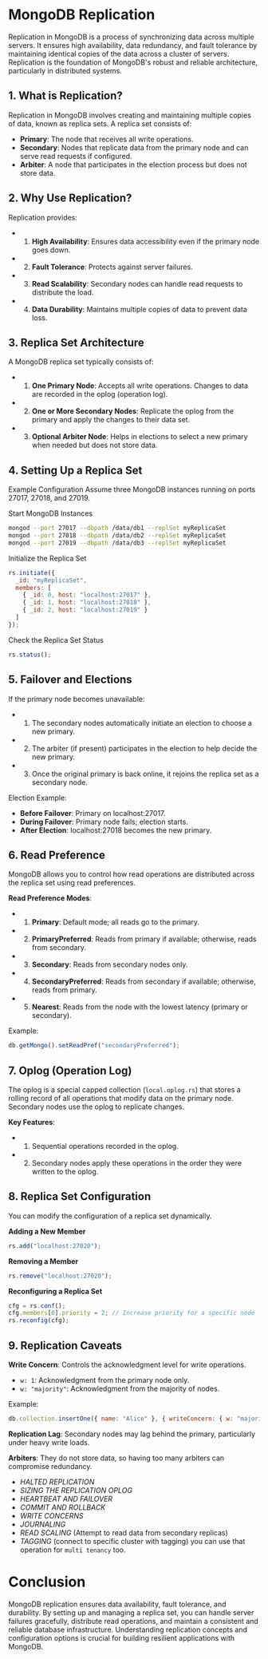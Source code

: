 # MongoDB Replication

Replication in MongoDB is a process of synchronizing data across multiple servers. It ensures high availability, data redundancy, and fault tolerance by maintaining identical copies of the data across a cluster of servers. Replication is the foundation of MongoDB's robust and reliable architecture, particularly in distributed systems.

## 1. What is Replication?

Replication in MongoDB involves creating and maintaining multiple copies of data, known as replica sets. A replica set consists of:

- **Primary**: The node that receives all write operations.
- **Secondary**: Nodes that replicate data from the primary node and can serve read requests if configured.
- **Arbiter**: A node that participates in the election process but does not store data.

## 2. Why Use Replication?

Replication provides:

- 1. **High Availability**: Ensures data accessibility even if the primary node goes down.
- 2. **Fault Tolerance**: Protects against server failures.
- 3. **Read Scalability**: Secondary nodes can handle read requests to distribute the load.
- 4. **Data Durability**: Maintains multiple copies of data to prevent data loss.

## 3. Replica Set Architecture

A MongoDB replica set typically consists of:

- 1. **One Primary Node**: Accepts all write operations. Changes to data are recorded in the oplog (operation log).
- 2. **One or More Secondary Nodes**: Replicate the oplog from the primary and apply the changes to their data set.
- 3. **Optional Arbiter Node**: Helps in elections to select a new primary when needed but does not store data.

## 4. Setting Up a Replica Set

Example Configuration Assume three MongoDB instances running on ports 27017, 27018, and 27019.

Start MongoDB Instances

```bash
mongod --port 27017 --dbpath /data/db1 --replSet myReplicaSet
mongod --port 27018 --dbpath /data/db2 --replSet myReplicaSet
mongod --port 27019 --dbpath /data/db3 --replSet myReplicaSet
```

Initialize the Replica Set

```javascript
rs.initiate({
  _id: "myReplicaSet",
  members: [
    { _id: 0, host: "localhost:27017" },
    { _id: 1, host: "localhost:27018" },
    { _id: 2, host: "localhost:27019" }
  ]
});
```

Check the Replica Set Status

```javascript
rs.status();
```

## 5. Failover and Elections

If the primary node becomes unavailable:

- 1. The secondary nodes automatically initiate an election to choose a new primary.
- 2. The arbiter (if present) participates in the election to help decide the new primary.
- 3. Once the original primary is back online, it rejoins the replica set as a secondary node.

Election Example:

- **Before Failover**: Primary on localhost:27017.
- **During Failover**: Primary node fails; election starts.
- **After Election**: localhost:27018 becomes the new primary.

## 6. Read Preference

MongoDB allows you to control how read operations are distributed across the replica set using read preferences.

**Read Preference Modes**:

- 1. **Primary**: Default mode; all reads go to the primary.
- 2. **PrimaryPreferred**: Reads from primary if available; otherwise, reads from secondary.
- 3. **Secondary**: Reads from secondary nodes only.
- 4. **SecondaryPreferred**: Reads from secondary if available; otherwise, reads from primary.
- 5. **Nearest**: Reads from the node with the lowest latency (primary or secondary).

Example:

```javascript
db.getMongo().setReadPref("secondaryPreferred");
```

## 7. Oplog (Operation Log)

The oplog is a special capped collection (`local.oplog.rs`) that stores a rolling record of all operations that modify data on the primary node. Secondary nodes use the oplog to replicate changes.

**Key Features**:

- 1. Sequential operations recorded in the oplog.
- 2. Secondary nodes apply these operations in the order they were written to the oplog.

## 8. Replica Set Configuration

You can modify the configuration of a replica set dynamically.

**Adding a New Member**

```javascript
rs.add("localhost:27020");
```

**Removing a Member**

```javascript
rs.remove("localhost:27020");
```

**Reconfiguring a Replica Set**

```javascript
cfg = rs.conf();
cfg.members[0].priority = 2; // Increase priority for a specific node
rs.reconfig(cfg);
```

## 9. Replication Caveats

**Write Concern**: Controls the acknowledgment level for write operations.

- `w: 1`: Acknowledgment from the primary node only.
- `w: "majority"`: Acknowledgment from the majority of nodes.

Example:

```javascript
db.collection.insertOne({ name: "Alice" }, { writeConcern: { w: "majority" } });
```

**Replication Lag**: Secondary nodes may lag behind the primary, particularly under heavy write loads.

**Arbiters**: They do not store data, so having too many arbiters can compromise redundancy.

- _HALTED REPLICATION_
- _SIZING THE REPLICATION OPLOG_
- _HEARTBEAT AND FAILOVER_
- _COMMIT AND ROLLBACK_
- _WRITE CONCERNS_
- _JOURNALING_
- _READ SCALING_ (Attempt to read data from secondary replicas)
- _TAGGING_ (connect to specific cluster with tagging) you can use that operation for `multi tenancy` too.

# Conclusion

MongoDB replication ensures data availability, fault tolerance, and durability. By setting up and managing a replica set, you can handle server failures gracefully, distribute read operations, and maintain a consistent and reliable database infrastructure. Understanding replication concepts and configuration options is crucial for building resilient applications with MongoDB.


